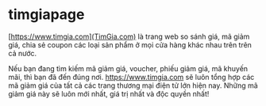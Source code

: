 # timgiapage
[https://www.timgia.com](TimGia.com) là trang web so sánh giá, mã giảm giá, chia sẻ coupon các loại sản phẩm ở mọi cửa hàng khác nhau trên trên cả nước.

Nếu bạn đang tìm kiếm mã giảm giá, voucher, phiếu giảm giá, mã khuyến mãi, thì bạn đã đến đúng nơi. https://www.timgia.com sẽ luôn tổng hợp các mã giảm giá của tất cả các trang thương mại điện tử lớn hiện nay. Những mã giảm giá này sẽ luôn mới nhất, giá trị nhất và độc quyền nhất!
